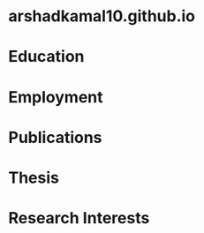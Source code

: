 # arshadkamal10.github.io

# Education


# Employment


# Publications


# Thesis


# Research Interests








